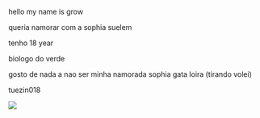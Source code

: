 hello my name is grow 

queria namorar com a sophia suelem

tenho 18 year
 
biologo do verde

gosto de nada a nao ser minha namorada sophia gata loira (tirando volei)

tuezin018

![](https://media1.tenor.com/m/G7qLt6offwcAAAAd/shrek-meme.gif)
